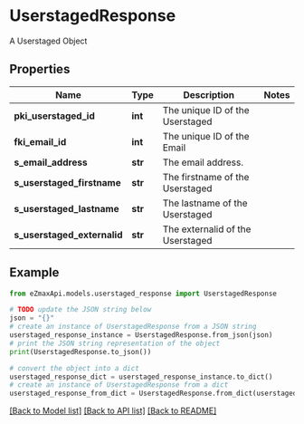 # UserstagedResponse

A Userstaged Object

## Properties

Name | Type | Description | Notes
------------ | ------------- | ------------- | -------------
**pki_userstaged_id** | **int** | The unique ID of the Userstaged | 
**fki_email_id** | **int** | The unique ID of the Email | 
**s_email_address** | **str** | The email address. | 
**s_userstaged_firstname** | **str** | The firstname of the Userstaged | 
**s_userstaged_lastname** | **str** | The lastname of the Userstaged | 
**s_userstaged_externalid** | **str** | The externalid of the Userstaged | 

## Example

```python
from eZmaxApi.models.userstaged_response import UserstagedResponse

# TODO update the JSON string below
json = "{}"
# create an instance of UserstagedResponse from a JSON string
userstaged_response_instance = UserstagedResponse.from_json(json)
# print the JSON string representation of the object
print(UserstagedResponse.to_json())

# convert the object into a dict
userstaged_response_dict = userstaged_response_instance.to_dict()
# create an instance of UserstagedResponse from a dict
userstaged_response_from_dict = UserstagedResponse.from_dict(userstaged_response_dict)
```
[[Back to Model list]](../README.md#documentation-for-models) [[Back to API list]](../README.md#documentation-for-api-endpoints) [[Back to README]](../README.md)


